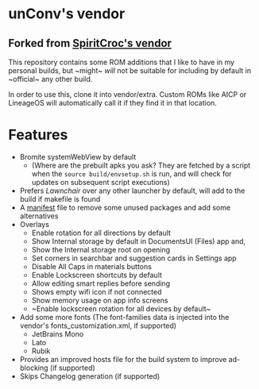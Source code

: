# unConv's vendor

## Forked from [SpiritCroc's vendor](https://github.com/SpiritCroc/android_vendor_spiritcroc)

This repository contains some ROM additions that I like to have in my personal builds,
but ~might~ *will* not be suitable for including by default in ~official~ any other build.

In order to use this, clone it into vendor/extra.
Custom ROMs like AICP or LineageOS will automatically call it if they find it in that location.

# Features

- Bromite systemWebView by default
    - (Where are the prebuilt apks you ask? They are fetched by a script when the ```source build/envsetup.sh``` is run, and will check for updates on subsequent script executions)
- Prefers *Lawnchair* over any other launcher by default, will add to the build if makefile is found
- A [manifest](manifests/unconv_remove.xml) file to remove some unused packages and add some alternatives
- Overlays
    - Enable rotation for all directions by default
    - Show Internal storage by default in DocumentsUI (Files) app and,
    - Show the Internal storage root on opening
    - Set corners in searchbar and suggestion cards in Settings app
    - Disable All Caps in materials buttons
    - Enable Lockscreen shortcuts by default
    - Allow editing smart replies before sending
    - Shows empty wifi icon if not connected 
    - Show memory usage on app info screens
    - ~Enable lockscreen rotation for all devices by default~
- Add some more fonts (The font-families data is injected into the vendor's fonts_customization.xml, if supported)
    - JetBrains Mono
    - Lato
    - Rubik
- Provides an improved hosts file for the build system to improve ad-blocking (if supported)
- Skips Changelog generation (if supported)
